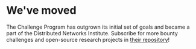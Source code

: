 # We've moved

The Challenge Program has outgrown its initial set of goals and became a part of the Distributed Networks Institute. Subscribe for more bounty challenges and open-source research projects in [their repository](https://github.com/1712n/dn-institute)!
